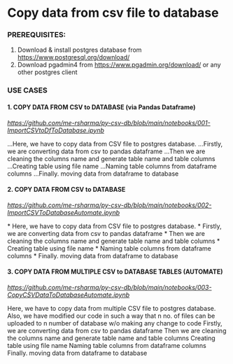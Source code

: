 # Copy data from csv file to database


### PREREQUISITES:

1. Download & install postgres database from https://www.postgresql.org/download/
2. Download pgadmin4 from https://www.pgadmin.org/download/ or any other postgres client

### USE CASES

#### 1. COPY DATA FROM CSV to DATABASE (via Pandas Dataframe)

_https://github.com/me-rsharma/py-csv-db/blob/main/notebooks/001-ImportCSVtoDfToDatabase.ipynb_

<p>
  ...Here, we have to copy data from CSV file to postgres database.  
  ...Firstly, we are converting data from csv to pandas dataframe  
  ...Then we are cleaning the columns name and generate table name and table columns  
  ...Creating table using file name  
  ...Naming table columns from dataframe columns  
  ...Finally. moving data from dataframe to database  
</p>

#### 2. COPY DATA FROM CSV to DATABASE

_https://github.com/me-rsharma/py-csv-db/blob/main/notebooks/002-ImportCSVToDatabaseAutomate.ipynb_

<p>
  * Here, we have to copy data from CSV file to postgres database.  
  * Firstly, we are converting data from csv to pandas dataframe  
  * Then we are cleaning the columns name and generate table name and table columns  
  * Creating table using file name  
  * Naming table columns from dataframe columns  
  * Finally. moving data from dataframe to database  
</p>


#### 3. COPY DATA FROM MULTIPLE CSV to DATABASE TABLES (AUTOMATE)

_https://github.com/me-rsharma/py-csv-db/blob/main/notebooks/003-CopyCSVDataToDatabaseAutomate.ipynb_

<p>
  Here, we have to copy data from multiple CSV file to postgres database.  
  Also, we have modified our code in such a way that n no. of files can be uploaded to n number of database w/o making any change to code  
  Firstly, we are converting data from csv to pandas dataframe  
  Then we are cleaning the columns name and generate table name and table columns  
  Creating table using file name  
  Naming table columns from dataframe columns  
  Finally. moving data from dataframe to database  
</p>

